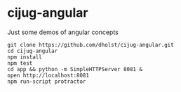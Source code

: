 # cijug-angular

Just some demos of angular concepts

``` 
git clone https://github.com/dholst/cijug-angular.git
cd cijug-angular
npm install
npm test
cd app && python -m SimpleHTTPServer 8081 &
open http://localhost:8081
npm run-script protractor
```
